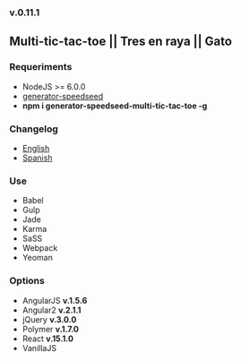 ### v.0.11.1

## Multi-tic-tac-toe || Tres en raya || Gato

### Requeriments
- NodeJS >= 6.0.0
- [generator-speedseed](https://www.npmjs.com/package/generator-speedseed)
- **npm i generator-speedseed-multi-tic-tac-toe -g**

### Changelog
- [English](https://github.com/ifedu/generator-speedseed-multi-tic-tac-toe/blob/master/docs/CHANGELOG/EN_US.md)
- [Spanish](https://github.com/ifedu/generator-speedseed-multi-tic-tac-toe/blob/master/docs/CHANGELOG/ES.md)

### Use
- Babel
- Gulp
- Jade
- Karma
- SaSS
- Webpack
- Yeoman

### Options
- AngularJS **v.1.5.6**
- Angular2 **v.2.1.1**
- jQuery **v.3.0.0**
- Polymer **v.1.7.0**
- React **v.15.1.0**
- VanillaJS
